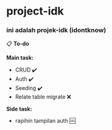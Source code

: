 # project-idk

<h3>ini adalah projek-idk (idontknow)</h3>

:clipboard: <b>To-do</b> 

**Main task:**

- CRUD :heavy_check_mark:
- Auth :heavy_check_mark:
- Seeding :heavy_check_mark:
- Relate table migrate :x:

**Side task:**
- rapihin tampilan auth :cool: